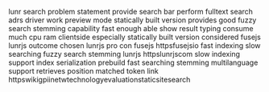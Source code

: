 lunr search problem statement provide search bar perform fulltext search adrs driver work preview mode statically built version provides good fuzzy search stemming capability fast enough able show result typing consume much cpu ram clientside especially statically built version considered fusejs lunrjs outcome chosen lunrjs pro con fusejs httpsfusejsio fast indexing slow searching fuzzy search stemming lunrjs httpslunrjscom slow indexing support index serialization prebuild fast searching stemming multilanguage support retrieves position matched token link httpswikigpiinetwtechnologyevaluationstaticsitesearch